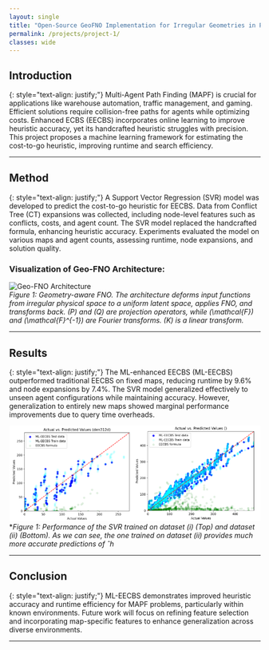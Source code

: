 ```yaml
---
layout: single
title: "Open-Source GeoFNO Implementation for Irregular Geometries in PDE Solvers"
permalink: /projects/project-1/
classes: wide
---
```


## Introduction

{: style="text-align: justify;"}
Multi-Agent Path Finding (MAPF) is crucial for applications like warehouse automation, traffic management, and gaming. Efficient solutions require collision-free paths for agents while optimizing costs. Enhanced ECBS (EECBS) incorporates online learning to improve heuristic accuracy, yet its handcrafted heuristic struggles with precision. This project proposes a machine learning framework for estimating the cost-to-go heuristic, improving runtime and search efficiency.

---

## Method

{: style="text-align: justify;"}
A Support Vector Regression (SVR) model was developed to predict the cost-to-go heuristic for EECBS. Data from Conflict Tree (CT) expansions was collected, including node-level features such as conflicts, costs, and agent count. The SVR model replaced the handcrafted formula, enhancing heuristic accuracy. Experiments evaluated the model on various maps and agent counts, assessing runtime, node expansions, and solution quality.

### Visualization of Geo-FNO Architecture:

![Geo-FNO Architecture](/images/geofno.png)  
*Figure 1: Geometry-aware FNO. The architecture deforms input functions from irregular physical space to a uniform latent space, applies FNO, and transforms back. \(P\) and \(Q\) are projection operators, while \(\mathcal{F}\) and \(\mathcal{F}^{-1}\) are Fourier transforms. \(K\) is a linear transform.*

---

## Results

{: style="text-align: justify;"}
The ML-enhanced EECBS (ML-EECBS) outperformed traditional EECBS on fixed maps, reducing runtime by 9.6% and node expansions by 7.4%. The SVR model generalized effectively to unseen agent configurations while maintaining accuracy. However, generalization to entirely new maps showed marginal performance improvements due to query time overheads.

![Results](/images/ml-eecbs-merged.png)  
*_Figure 1: Performance of the SVR trained on dataset (i) (Top) and dataset (ii) (Bottom). As we can see, the one trained on dataset (ii) provides much more accurate predictions of ˆh_

---

## Conclusion

{: style="text-align: justify;"}
ML-EECBS demonstrates improved heuristic accuracy and runtime efficiency for MAPF problems, particularly within known environments. Future work will focus on refining feature selection and incorporating map-specific features to enhance generalization across diverse environments.

---
